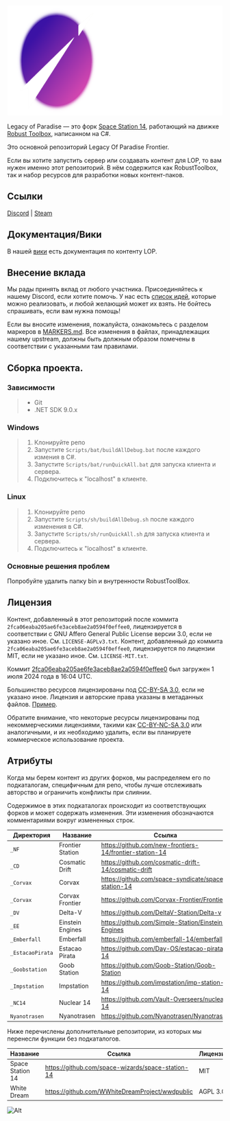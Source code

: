 <p align="center"> <img alt="Legacy of Paradise" width="653" height="256" src="https://github.com/Legacy-Of-Paradise/frontier-erp/blob/master/Resources/Textures/_NewParadise/Logo/logo.png?raw=true" /></p>

Legacy of Paradise — это форк [Space Station 14](https://github.com/space-wizards/space-station-14), работающий на движке [Robust Toolbox](https://github.com/space-wizards/RobustToolbox), написанном на C#.

Это основной репозиторий Legacy Of Paradise Frontier.

Если вы хотите запустить сервер или создавать контент для LOP, то вам нужен именно этот репозиторий. В нём содержится как RobustToolbox, так и набор ресурсов для разработки новых контент-паков.

## Ссылки

[Discord](https://wiki.legacyofparadise.space/discord/) | [Steam](https://store.steampowered.com/app/1255460/Space_Station_14/)

## Документация/Вики

В нашей [вики](https://wiki.legacyofparadise.space/) есть документация по контенту LOP.

## Внесение вклада

Мы рады принять вклад от любого участника. Присоединяйтесь к нашему Discord, если хотите помочь. У нас есть [список идей](https://wiki.legacyofparadise.space/discord/), которые можно реализовать, и любой желающий может их взять. Не бойтесь спрашивать, если вам нужна помощь!

Если вы вносите изменения, пожалуйста, ознакомьтесь с разделом маркеров в [MARKERS.md](https://github.com/Legacy-Of-Paradise/frontier-erp/blob/master/MARKERS.md). Все изменения в файлах, принадлежащих нашему upstream, должны быть должным образом помечены в соответствии с указанными там правилами.

## Сборка проекта.

### Зависимости

> - Git
> - .NET SDK 9.0.x

### Windows

> 1. Клонируйте репо
> 3. Запустите `Scripts/bat/buildAllDebug.bat` после каждого измения в C#.
> 4. Запустите `Scripts/bat/runQuickAll.bat` для запуска клиента и сервера.
> 5. Подключитесь к "localhost" в клиенте.

### Linux

> 1. Клонируйте репо
> 3. Запустите `Scripts/sh/buildAllDebug.sh` после каждого изменения в C#.
> 4. Запустите `Scripts/sh/runQuickAll.sh` для запуска клиента и сервера.
> 5. Подключитесь к "localhost" в клиенте.

### Основные решения проблем

Попробуйте удалить папку bin и внутренности RobustToolBox.

## Лицензия

Контент, добавленный в этот репозиторий после коммита `2fca06eaba205ae6fe3aceb8ae2a0594f0effee0`, лицензируется в соответствии с GNU Affero General Public License версии 3.0, если не указано иное. См. `LICENSE-AGPLv3.txt`.
Контент, добавленный до коммита `2fca06eaba205ae6fe3aceb8ae2a0594f0effee0`, лицензируется по лицензии MIT, если не указано иное. См. `LICENSE-MIT.txt`.

Коммит [2fca06eaba205ae6fe3aceb8ae2a0594f0effee0](https://github.com/Legacy-Of-Paradise/frontier-erp/commit/2fca06eaba205ae6fe3aceb8ae2a0594f0effee0) был загружен 1 июля 2024 года в 16:04 UTC.

Большинство ресурсов лицензированы под [CC-BY-SA 3.0](https://creativecommons.org/licenses/by-sa/3.0/), если не указано иное. Лицензия и авторские права указаны в метаданных файлов. [Пример](https://github.com/space-wizards/space-station-14/blob/master/Resources/Textures/Objects/Tools/crowbar.rsi/meta.json).

Обратите внимание, что некоторые ресурсы лицензированы под некоммерческими лицензиями, такими как [CC-BY-NC-SA 3.0](https://creativecommons.org/licenses/by-nc-sa/3.0/) или аналогичными, и их необходимо удалить, если вы планируете коммерческое использование проекта.

## Атрибуты


Когда мы берем контент из других форков, мы распределяем его по подкаталогам, специфичным для репо, чтобы лучше отслеживать авторство и ограничить конфликты при слиянии.


Содержимое в этих подкаталогах происходит из соответствующих форков и может содержать изменения. Эти изменения обозначаются комментариями вокруг измененных строк.

| Директория | Название | Ссылка | Лицензия |
|------------|----------|--------|----------|
| `_NF` | Frontier Station | https://github.com/new-frontiers-14/frontier-station-14 | AGPL 3.0 |
| `_CD` | Cosmatic Drift | https://github.com/cosmatic-drift-14/cosmatic-drift | MIT |
| `_Corvax` | Corvax | https://github.com/space-syndicate/space-station-14 | MIT |
| `_Corvax` | Corvax Frontier | https://github.com/Corvax-Frontier/Frontier | AGPL 3.0 |
| `_DV` | Delta-V | https://github.com/DeltaV-Station/Delta-v | AGPL 3.0 |
| `_EE` | Einstein Engines | https://github.com/Simple-Station/Einstein-Engines | AGPL 3.0 |
| `_Emberfall` | Emberfall | https://github.com/emberfall-14/emberfall | MPL 2.0 |
| `_EstacaoPirata` | Estacao Pirata | https://github.com/Day-OS/estacao-pirata-14 | AGPL 3.0 |
| `_Goobstation` | Goob Station | https://github.com/Goob-Station/Goob-Station | AGPL 3.0 |
| `_Impstation` | Impstation | https://github.com/impstation/imp-station-14 | AGPL 3.0 |
| `_NC14` | Nuclear 14 | https://github.com/Vault-Overseers/nuclear-14 | AGPL 3.0 |
| `Nyanotrasen` | Nyanotrasen | https://github.com/Nyanotrasen/Nyanotrasen | MIT |

Ниже перечислены дополнительные репозитории, из которых мы перенесли функции без подкаталогов.

| Название | Ссылка | Лицензия |
|----------|--------|----------|
| Space Station 14 | https://github.com/space-wizards/space-station-14 | MIT |
| White Dream | https://github.com/WWhiteDreamProject/wwdpublic | AGPL 3.0 |

![Alt](https://repobeats.axiom.co/api/embed/f3b7ade55d5c177fcfbfc914d75d97bef17c175b.svg "Repobeats analytics image")
